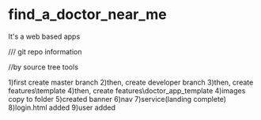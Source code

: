 # find_a_doctor_near_me
It's a web based apps


/// git repo information

//by source tree tools

1)first create master branch
2)then, create developer branch
3)then, create features\template
4)then, create features\doctor_app_template
4)images copy to folder
5)created banner 
6)nav
7)service(landing complete) 
8)login.html added
9)user added



